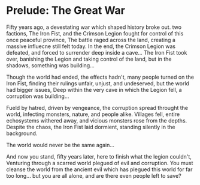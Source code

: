 # Prelude: The Great War

Fifty years ago, a devestating war which shaped history broke out. two factions, The Iron Fist, and the Crimson Legion fought for control of this once peaceful province, The battle raged across the land, creating a massive influecne still felt today. In the end, the Crimson Legion was defeated, and forced to surrender deep inside a cave... The Iron Fist took over, banishing the Legion and taking control of the land, but in the shadows, something was building...

Though the world had ended, the effects hadn't, many people turned on the Iron Fist, finding their rulings unfair, unjust, and undeserved, but the world had bigger issues, Deep within the very cave in which the Legion fell, a corruption was building... 

Fueld by hatred, driven by vengeance, the corruption spread throught the world, infecting monsters, nature, and people alike. Villages fell, entire echosystems withered away, and vicious monsters rose from the depths. Despite the chaos, the Iron Fist laid dormient, standing silently in the background.

The world would never be the same again...

And now you stand, fifty years later, here to finish what the legion couldn't, Venturing through a scarred world plegued of evil and corruption. You must cleanse the world from the ancient evil which has plegued this world for far too long... but you are all alone, and are there even people left to save?
